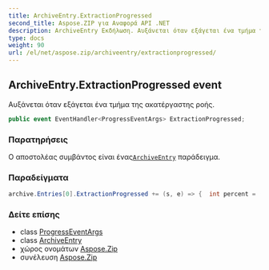 ```yaml
---
title: ArchiveEntry.ExtractionProgressed
second_title: Aspose.ZIP για Αναφορά API .NET
description: ArchiveEntry Εκδήλωση. Αυξάνεται όταν εξάγεται ένα τμήμα της ακατέργαστης ροής.
type: docs
weight: 90
url: /el/net/aspose.zip/archiveentry/extractionprogressed/
---
```

## ArchiveEntry.ExtractionProgressed event

Αυξάνεται όταν εξάγεται ένα τμήμα της ακατέργαστης ροής.

```csharp
public event EventHandler<ProgressEventArgs> ExtractionProgressed;
```

### Παρατηρήσεις

Ο αποστολέας συμβάντος είναι ένας[`ArchiveEntry`](../) παράδειγμα.

### Παραδείγματα

```csharp
archive.Entries[0].ExtractionProgressed += (s, e) => {  int percent = (int)((100 * e.ProceededBytes) / ((ArchiveEntry)s).UncompressedSize); };
```

### Δείτε επίσης

* class [ProgressEventArgs](../../progresseventargs/)
* class [ArchiveEntry](../)
* χώρος ονομάτων [Aspose.Zip](../../archiveentry/)
* συνέλευση [Aspose.Zip](../../../)


